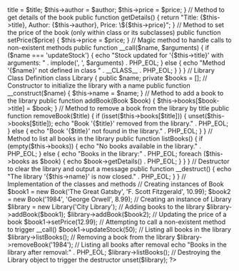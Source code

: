 <?php

// Book Class Definition
class Book {
    public $title;
    protected $author;
    private $price;

    // Constructor to initialize title, author, and price
    public function __construct($title, $author, $price) {
        $this->title = $title;
        $this->author = $author;
        $this->price = $price;
    }

    // Method to get details of the book
    public function getDetails() {
        return "Title: {$this->title}, Author: {$this->author}, Price: \${$this->price}";
    }

    // Method to set the price of the book (only within class or its subclasses)
    public function setPrice($price) {
        $this->price = $price;
    }

    // Magic method to handle calls to non-existent methods
    public function __call($name, $arguments) {
        if ($name === 'updateStock') {
            echo "Stock updated for '{$this->title}' with arguments: " . implode(', ', $arguments) . PHP_EOL;
        } else {
            echo "Method '{$name}' not defined in class " . __CLASS__ . PHP_EOL;
        }
    }
}

// Library Class Definition
class Library {
    public $name;
    private $books = [];

    // Constructor to initialize the library with a name
    public function __construct($name) {
        $this->name = $name;
    }

    // Method to add a book to the library
    public function addBook(Book $book) {
        $this->books[$book->title] = $book;
    }

    // Method to remove a book from the library by title
    public function removeBook($title) {
        if (isset($this->books[$title])) {
            unset($this->books[$title]);
            echo "Book '{$title}' removed from the library." . PHP_EOL;
        } else {
            echo "Book '{$title}' not found in the library." . PHP_EOL;
        }
    }

    // Method to list all books in the library
    public function listBooks() {
        if (empty($this->books)) {
            echo "No books available in the library." . PHP_EOL;
        } else {
            echo "Books in the library:" . PHP_EOL;
            foreach ($this->books as $book) {
                echo $book->getDetails() . PHP_EOL;
            }
        }
    }

    // Destructor to clear the library and output a message
    public function __destruct() {
        echo "The library '{$this->name}' is now closed." . PHP_EOL;
    }
}

// Implementation of the classes and methods

// Creating instances of Book
$book1 = new Book('The Great Gatsby', 'F. Scott Fitzgerald', 10.99);
$book2 = new Book('1984', 'George Orwell', 8.99);

// Creating an instance of Library
$library = new Library('City Library');

// Adding books to the library
$library->addBook($book1);
$library->addBook($book2);

// Updating the price of a book
$book1->setPrice(12.99);

// Attempting to call a non-existent method to trigger __call()
$book1->updateStock(50);

// Listing all books in the library
$library->listBooks();

// Removing a book from the library
$library->removeBook('1984');

// Listing all books after removal
echo "Books in the library after removal:" . PHP_EOL;
$library->listBooks();

// Destroying the Library object to trigger the destructor
unset($library);
?>
